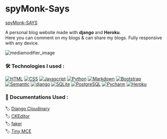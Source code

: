 # spyMonk-Says
[spyMonk-SAYS](https://spymonk-says.herokuapp.com)

A personal blog website made with **django** and **Heroku**. <br>
Here you can comment on my blogs & can share my blogs. Fully responsive with any device. 

![mediamodifier_image](https://user-images.githubusercontent.com/76960580/149934813-c867b2e6-6201-4a2a-a952-84fdb2fb3d34.png)
###  🛠 Technologies I used :

<a href="#"><img alt="HTML" src="https://img.shields.io/badge/HTML5-E34F26?style=for-the-badge&logo=html5&logoColor=white"></a>
<a href="#"><img alt="CSS" src="https://img.shields.io/badge/CSS3-1572B6?style=for-the-badge&logo=css3&logoColor=white"></a>
<a href="#"><img alt="Javascript" src="https://img.shields.io/badge/javascript-FFD700?style=for-the-badge&logo=javascript&logoColor=black"></a>
<a href="#"><img alt="Python" src="https://img.shields.io/badge/Python-3776AB?style=for-the-badge&logo=python&logoColor=white"></a>
<a href="#"><img alt="Markdown" src="https://img.shields.io/badge/markdown-000000?style=for-the-badge&logo=markdown&logoColor=white"></a>
<a href="#"><img alt="Bootstrap" src="https://img.shields.io/badge/Bootstrap-563D7C?style=for-the-badge&logo=bootstrap&logoColor=white"></a>
<a href="#"><img alt="Semantic" src="https://img.shields.io/badge/Semantic%20UI-35bdb2?style=for-the-badge&logo=semantic&logoColor=white"></a>
<a href="#"><img alt="django" src="https://img.shields.io/badge/django-25A162?style=for-the-badge&logo=django&logoColor=white"></a>
<a href="#"><img alt="SQLite" src ="https://img.shields.io/badge/SQLite-316192?style=for-the-badge&logo=sqlite&logoColor=white"></a>
<a href="#"><img alt="PostgreSQL" src ="https://img.shields.io/badge/PostgreSQL-316192?style=for-the-badge&logo=postgresql&logoColor=white"></a>
<a href="#"><img alt="Pycharm" src="https://img.shields.io/badge/pycharm-FFD700?style=for-the-badge&logo=pycharm&logoColor=black"></a>
<a href="#"><img alt="Heroku" src="https://img.shields.io/badge/heroku-563D7C?style=for-the-badge&logo=heroku&logoColor=white"></a>


###  📙 Documentations Used :

🏷 <a href="https://pypi.org/project/django-cloudinary-storage/">Django Cloudinary</a> <br>
🏷 <a href="https://pythonrepo.com/repo/shaunsephton-django-ckeditor-python-django-utilities">CKEditor</a> <br>
🏷 <a href="https://pypi.org/project/Faker/">faker</a> <br>
🏷 <a href= "https://www.tiny.cloud/docs/quick-start/">Tiny MCE </a> 


